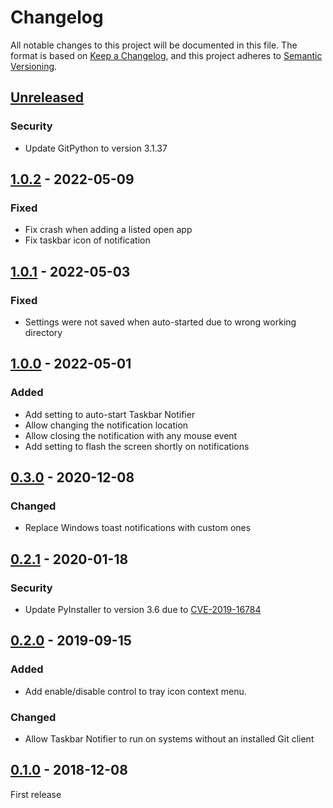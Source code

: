 # Changelog
All notable changes to this project will be documented in this file. The format is based on [Keep a Changelog](https://keepachangelog.com/en/1.0.0/),
and this project adheres to [Semantic Versioning](https://semver.org/spec/v2.0.0.html).

## [Unreleased]
### Security
- Update GitPython to version 3.1.37

## [1.0.2] - 2022-05-09
### Fixed
- Fix crash when adding a listed open app
- Fix taskbar icon of notification

## [1.0.1] - 2022-05-03
### Fixed
- Settings were not saved when auto-started due to wrong working directory

## [1.0.0] - 2022-05-01
### Added
- Add setting to auto-start Taskbar Notifier
- Allow changing the notification location
- Allow closing the notification with any mouse event
- Add setting to flash the screen shortly on notifications

## [0.3.0] - 2020-12-08
### Changed
- Replace Windows toast notifications with custom ones

## [0.2.1] - 2020-01-18
### Security
- Update PyInstaller to version 3.6 due to [CVE-2019-16784](https://github.com/advisories/GHSA-7fcj-pq9j-wh2r)

## [0.2.0] - 2019-09-15
### Added
- Add enable/disable control to tray icon context menu.

### Changed
- Allow Taskbar Notifier to run on systems without an installed Git client

## [0.1.0] - 2018-12-08
First release

[Unreleased]: https://github.com/rfkd/TaskbarNotifier/compare/1.0.2...HEAD
[1.0.2]: https://github.com/rfkd/TaskbarNotifier/compare/1.0.1...1.0.2
[1.0.1]: https://github.com/rfkd/TaskbarNotifier/compare/1.0.0...1.0.1
[1.0.0]: https://github.com/rfkd/TaskbarNotifier/compare/0.3.0...1.0.0
[0.3.0]: https://github.com/rfkd/TaskbarNotifier/compare/0.2.1...0.3.0
[0.2.1]: https://github.com/rfkd/TaskbarNotifier/compare/0.2.0...0.2.1
[0.2.0]: https://github.com/rfkd/TaskbarNotifier/compare/0.1.0...0.2.0
[0.1.0]: https://github.com/rfkd/TaskbarNotifier/releases/tag/0.1.0
